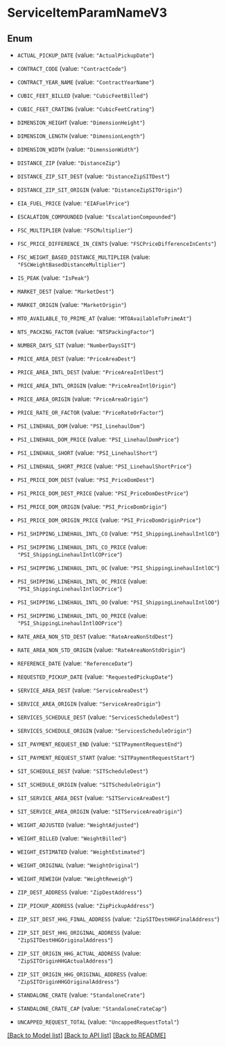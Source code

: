 # ServiceItemParamNameV3

## Enum


* `ACTUAL_PICKUP_DATE` (value: `"ActualPickupDate"`)

* `CONTRACT_CODE` (value: `"ContractCode"`)

* `CONTRACT_YEAR_NAME` (value: `"ContractYearName"`)

* `CUBIC_FEET_BILLED` (value: `"CubicFeetBilled"`)

* `CUBIC_FEET_CRATING` (value: `"CubicFeetCrating"`)

* `DIMENSION_HEIGHT` (value: `"DimensionHeight"`)

* `DIMENSION_LENGTH` (value: `"DimensionLength"`)

* `DIMENSION_WIDTH` (value: `"DimensionWidth"`)

* `DISTANCE_ZIP` (value: `"DistanceZip"`)

* `DISTANCE_ZIP_SIT_DEST` (value: `"DistanceZipSITDest"`)

* `DISTANCE_ZIP_SIT_ORIGIN` (value: `"DistanceZipSITOrigin"`)

* `EIA_FUEL_PRICE` (value: `"EIAFuelPrice"`)

* `ESCALATION_COMPOUNDED` (value: `"EscalationCompounded"`)

* `FSC_MULTIPLIER` (value: `"FSCMultiplier"`)

* `FSC_PRICE_DIFFERENCE_IN_CENTS` (value: `"FSCPriceDifferenceInCents"`)

* `FSC_WEIGHT_BASED_DISTANCE_MULTIPLIER` (value: `"FSCWeightBasedDistanceMultiplier"`)

* `IS_PEAK` (value: `"IsPeak"`)

* `MARKET_DEST` (value: `"MarketDest"`)

* `MARKET_ORIGIN` (value: `"MarketOrigin"`)

* `MTO_AVAILABLE_TO_PRIME_AT` (value: `"MTOAvailableToPrimeAt"`)

* `NTS_PACKING_FACTOR` (value: `"NTSPackingFactor"`)

* `NUMBER_DAYS_SIT` (value: `"NumberDaysSIT"`)

* `PRICE_AREA_DEST` (value: `"PriceAreaDest"`)

* `PRICE_AREA_INTL_DEST` (value: `"PriceAreaIntlDest"`)

* `PRICE_AREA_INTL_ORIGIN` (value: `"PriceAreaIntlOrigin"`)

* `PRICE_AREA_ORIGIN` (value: `"PriceAreaOrigin"`)

* `PRICE_RATE_OR_FACTOR` (value: `"PriceRateOrFactor"`)

* `PSI_LINEHAUL_DOM` (value: `"PSI_LinehaulDom"`)

* `PSI_LINEHAUL_DOM_PRICE` (value: `"PSI_LinehaulDomPrice"`)

* `PSI_LINEHAUL_SHORT` (value: `"PSI_LinehaulShort"`)

* `PSI_LINEHAUL_SHORT_PRICE` (value: `"PSI_LinehaulShortPrice"`)

* `PSI_PRICE_DOM_DEST` (value: `"PSI_PriceDomDest"`)

* `PSI_PRICE_DOM_DEST_PRICE` (value: `"PSI_PriceDomDestPrice"`)

* `PSI_PRICE_DOM_ORIGIN` (value: `"PSI_PriceDomOrigin"`)

* `PSI_PRICE_DOM_ORIGIN_PRICE` (value: `"PSI_PriceDomOriginPrice"`)

* `PSI_SHIPPING_LINEHAUL_INTL_CO` (value: `"PSI_ShippingLinehaulIntlCO"`)

* `PSI_SHIPPING_LINEHAUL_INTL_CO_PRICE` (value: `"PSI_ShippingLinehaulIntlCOPrice"`)

* `PSI_SHIPPING_LINEHAUL_INTL_OC` (value: `"PSI_ShippingLinehaulIntlOC"`)

* `PSI_SHIPPING_LINEHAUL_INTL_OC_PRICE` (value: `"PSI_ShippingLinehaulIntlOCPrice"`)

* `PSI_SHIPPING_LINEHAUL_INTL_OO` (value: `"PSI_ShippingLinehaulIntlOO"`)

* `PSI_SHIPPING_LINEHAUL_INTL_OO_PRICE` (value: `"PSI_ShippingLinehaulIntlOOPrice"`)

* `RATE_AREA_NON_STD_DEST` (value: `"RateAreaNonStdDest"`)

* `RATE_AREA_NON_STD_ORIGIN` (value: `"RateAreaNonStdOrigin"`)

* `REFERENCE_DATE` (value: `"ReferenceDate"`)

* `REQUESTED_PICKUP_DATE` (value: `"RequestedPickupDate"`)

* `SERVICE_AREA_DEST` (value: `"ServiceAreaDest"`)

* `SERVICE_AREA_ORIGIN` (value: `"ServiceAreaOrigin"`)

* `SERVICES_SCHEDULE_DEST` (value: `"ServicesScheduleDest"`)

* `SERVICES_SCHEDULE_ORIGIN` (value: `"ServicesScheduleOrigin"`)

* `SIT_PAYMENT_REQUEST_END` (value: `"SITPaymentRequestEnd"`)

* `SIT_PAYMENT_REQUEST_START` (value: `"SITPaymentRequestStart"`)

* `SIT_SCHEDULE_DEST` (value: `"SITScheduleDest"`)

* `SIT_SCHEDULE_ORIGIN` (value: `"SITScheduleOrigin"`)

* `SIT_SERVICE_AREA_DEST` (value: `"SITServiceAreaDest"`)

* `SIT_SERVICE_AREA_ORIGIN` (value: `"SITServiceAreaOrigin"`)

* `WEIGHT_ADJUSTED` (value: `"WeightAdjusted"`)

* `WEIGHT_BILLED` (value: `"WeightBilled"`)

* `WEIGHT_ESTIMATED` (value: `"WeightEstimated"`)

* `WEIGHT_ORIGINAL` (value: `"WeightOriginal"`)

* `WEIGHT_REWEIGH` (value: `"WeightReweigh"`)

* `ZIP_DEST_ADDRESS` (value: `"ZipDestAddress"`)

* `ZIP_PICKUP_ADDRESS` (value: `"ZipPickupAddress"`)

* `ZIP_SIT_DEST_HHG_FINAL_ADDRESS` (value: `"ZipSITDestHHGFinalAddress"`)

* `ZIP_SIT_DEST_HHG_ORIGINAL_ADDRESS` (value: `"ZipSITDestHHGOriginalAddress"`)

* `ZIP_SIT_ORIGIN_HHG_ACTUAL_ADDRESS` (value: `"ZipSITOriginHHGActualAddress"`)

* `ZIP_SIT_ORIGIN_HHG_ORIGINAL_ADDRESS` (value: `"ZipSITOriginHHGOriginalAddress"`)

* `STANDALONE_CRATE` (value: `"StandaloneCrate"`)

* `STANDALONE_CRATE_CAP` (value: `"StandaloneCrateCap"`)

* `UNCAPPED_REQUEST_TOTAL` (value: `"UncappedRequestTotal"`)


[[Back to Model list]](../README.md#documentation-for-models) [[Back to API list]](../README.md#documentation-for-api-endpoints) [[Back to README]](../README.md)



